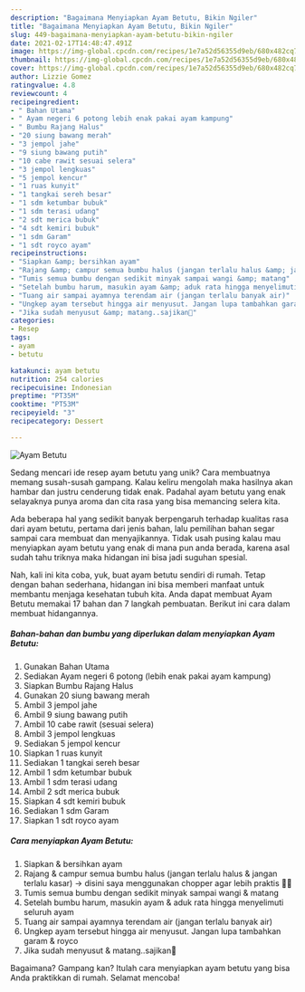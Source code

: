 ```yaml
---
description: "Bagaimana Menyiapkan Ayam Betutu, Bikin Ngiler"
title: "Bagaimana Menyiapkan Ayam Betutu, Bikin Ngiler"
slug: 449-bagaimana-menyiapkan-ayam-betutu-bikin-ngiler
date: 2021-02-17T14:48:47.491Z
image: https://img-global.cpcdn.com/recipes/1e7a52d56355d9eb/680x482cq70/ayam-betutu-foto-resep-utama.jpg
thumbnail: https://img-global.cpcdn.com/recipes/1e7a52d56355d9eb/680x482cq70/ayam-betutu-foto-resep-utama.jpg
cover: https://img-global.cpcdn.com/recipes/1e7a52d56355d9eb/680x482cq70/ayam-betutu-foto-resep-utama.jpg
author: Lizzie Gomez
ratingvalue: 4.8
reviewcount: 4
recipeingredient:
- " Bahan Utama"
- " Ayam negeri 6 potong lebih enak pakai ayam kampung"
- " Bumbu Rajang Halus"
- "20 siung bawang merah"
- "3 jempol jahe"
- "9 siung bawang putih"
- "10 cabe rawit sesuai selera"
- "3 jempol lengkuas"
- "5 jempol kencur"
- "1 ruas kunyit"
- "1 tangkai sereh besar"
- "1 sdm ketumbar bubuk"
- "1 sdm terasi udang"
- "2 sdt merica bubuk"
- "4 sdt kemiri bubuk"
- "1 sdm Garam"
- "1 sdt royco ayam"
recipeinstructions:
- "Siapkan &amp; bersihkan ayam"
- "Rajang &amp; campur semua bumbu halus (jangan terlalu halus &amp; jangan terlalu kasar) -&gt; disini saya menggunakan chopper agar lebih praktis 😬😬"
- "Tumis semua bumbu dengan sedikit minyak sampai wangi &amp; matang"
- "Setelah bumbu harum, masukin ayam &amp; aduk rata hingga menyelimuti seluruh ayam"
- "Tuang air sampai ayamnya terendam air (jangan terlalu banyak air)"
- "Ungkep ayam tersebut hingga air menyusut. Jangan lupa tambahkan garam &amp; royco"
- "Jika sudah menyusut &amp; matang..sajikan😬"
categories:
- Resep
tags:
- ayam
- betutu

katakunci: ayam betutu 
nutrition: 254 calories
recipecuisine: Indonesian
preptime: "PT35M"
cooktime: "PT53M"
recipeyield: "3"
recipecategory: Dessert

---
```



![Ayam Betutu](https://img-global.cpcdn.com/recipes/1e7a52d56355d9eb/680x482cq70/ayam-betutu-foto-resep-utama.jpg)

Sedang mencari ide resep ayam betutu yang unik? Cara membuatnya memang susah-susah gampang. Kalau keliru mengolah maka hasilnya akan hambar dan justru cenderung tidak enak. Padahal ayam betutu yang enak selayaknya punya aroma dan cita rasa yang bisa memancing selera kita.



Ada beberapa hal yang sedikit banyak berpengaruh terhadap kualitas rasa dari ayam betutu, pertama dari jenis bahan, lalu pemilihan bahan segar sampai cara membuat dan menyajikannya. Tidak usah pusing kalau mau menyiapkan ayam betutu yang enak di mana pun anda berada, karena asal sudah tahu triknya maka hidangan ini bisa jadi suguhan spesial.


Nah, kali ini kita coba, yuk, buat ayam betutu sendiri di rumah. Tetap dengan bahan sederhana, hidangan ini bisa memberi manfaat untuk membantu menjaga kesehatan tubuh kita. Anda dapat membuat Ayam Betutu memakai 17 bahan dan 7 langkah pembuatan. Berikut ini cara dalam membuat hidangannya.

<!--inarticleads1-->

##### Bahan-bahan dan bumbu yang diperlukan dalam menyiapkan Ayam Betutu:

1. Gunakan  Bahan Utama
1. Sediakan  Ayam negeri 6 potong (lebih enak pakai ayam kampung)
1. Siapkan  Bumbu Rajang Halus
1. Gunakan 20 siung bawang merah
1. Ambil 3 jempol jahe
1. Ambil 9 siung bawang putih
1. Ambil 10 cabe rawit (sesuai selera)
1. Ambil 3 jempol lengkuas
1. Sediakan 5 jempol kencur
1. Siapkan 1 ruas kunyit
1. Sediakan 1 tangkai sereh besar
1. Ambil 1 sdm ketumbar bubuk
1. Ambil 1 sdm terasi udang
1. Ambil 2 sdt merica bubuk
1. Siapkan 4 sdt kemiri bubuk
1. Sediakan 1 sdm Garam
1. Siapkan 1 sdt royco ayam




<!--inarticleads2-->

##### Cara menyiapkan Ayam Betutu:

1. Siapkan &amp; bersihkan ayam
1. Rajang &amp; campur semua bumbu halus (jangan terlalu halus &amp; jangan terlalu kasar) -&gt; disini saya menggunakan chopper agar lebih praktis 😬😬
1. Tumis semua bumbu dengan sedikit minyak sampai wangi &amp; matang
1. Setelah bumbu harum, masukin ayam &amp; aduk rata hingga menyelimuti seluruh ayam
1. Tuang air sampai ayamnya terendam air (jangan terlalu banyak air)
1. Ungkep ayam tersebut hingga air menyusut. Jangan lupa tambahkan garam &amp; royco
1. Jika sudah menyusut &amp; matang..sajikan😬




Bagaimana? Gampang kan? Itulah cara menyiapkan ayam betutu yang bisa Anda praktikkan di rumah. Selamat mencoba!
